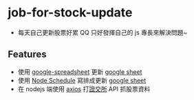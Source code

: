 # job-for-stock-update
* 每天自己更新股票好累 QQ 只好發揮自己的 js 專長來解決問題~

## Features
* 使用 [google-spreadsheet](https://www.npmjs.com/package/google-spreadsheet) 更新 [google sheet](https://docs.google.com/spreadsheets/)
* 使用 [Node Schedule](https://www.npmjs.com/package/node-schedule) 寫排成更新 [google sheet](https://docs.google.com/spreadsheets/)
* 在 nodejs 端使用 [axios](https://github.com/axios/axios) 打[證交所](https://www.twse.com.tw/) API 抓股票資料
